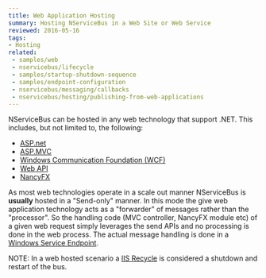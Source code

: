 ```yaml
---
title: Web Application Hosting
summary: Hosting NServiceBus in a Web Site or Web Service
reviewed: 2016-05-16
tags:
- Hosting
related:
 - samples/web
 - nservicebus/lifecycle
 - samples/startup-shutdown-sequence
 - samples/endpoint-configuration
 - nservicebus/messaging/callbacks
 - nservicebus/hosting/publishing-from-web-applications
---
```



NServiceBus can be hosted in any web technology that support .NET. This includes, but not limited to, the following:

 * [ASP.net](https://www.asp.net/get-started/websites)
 * [ASP.MVC](https://www.asp.net/mvc)
 * [Windows Communication Foundation (WCF)](https://msdn.microsoft.com/en-us/library/ms731082.aspx)
 * [Web API](https://www.asp.net/web-api)
 * [NancyFX](http://nancyfx.org/)

As most web technologies operate in a scale out manner NServiceBus is **usually** hosted in a "Send-only" manner. In this mode the give web application technology acts as a "forwarder" of messages rather than the "processor". So the handling code (MVC controller, NancyFX module etc) of a given web request simply leverages the  send APIs and no processing is done in the web process. The actual message handling is done in a [Windows Service Endpoint](windows-service.md).

NOTE: In a web hosted scenario a [IIS Recycle](https://msdn.microsoft.com/en-us/library/ms525803.aspx) is considered a shutdown and restart of the bus.